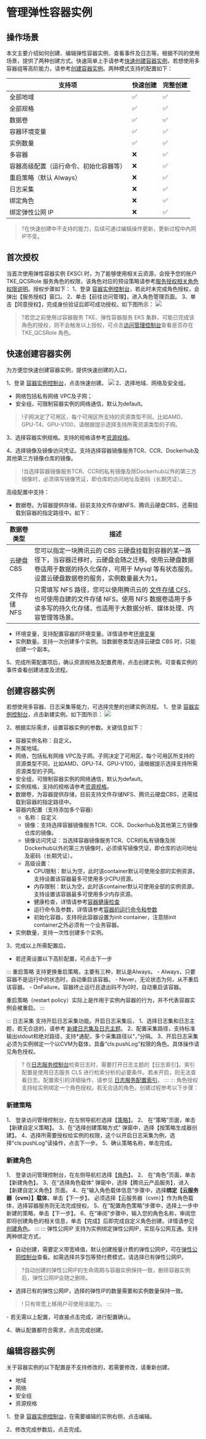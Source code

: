 # 管理弹性容器实例
## 操作场景
本文主要介绍如何创建、编辑弹性容器实例、查看事件及日志等。根据不同的使用场景，提供了两种创建方式。快速简单上手请参考[快速创建容器实例](#EKSCI1)，若想使用多容器组等高阶能力，请参考[创建容器实例](#EKSCI2)。两种模式支持的配置如下：

支持项|快速创建|完整创建
--|----|---
全部地域|✅|✅
全部规格|✅|✅
数据卷|✅|✅
容器环境变量|✅|✅
实例数量|✅|✅
多容器|❌|✅
容器高级配置（运行命令、初始化容器等）|❌ | ✅
重启策略（默认 Always）|❌ | ✅
日志采集|❌ | ✅
绑定角色|❌ | ✅
绑定弹性公网 IP|❌ | ✅

>?在快速创建中不支持的能力，后续可通过编辑操作更新，更新过程中內网IP不变。
## 首次授权
当首次使用弹性容器实例 EKSCI 时，为了能够使用相关云资源，会授予您的账户 TKE_QCSRole 服务角色的权限，该角色对应的预设策略请参考[服务授权相关角色权限说明](https://cloud.tencent.com/document/product/457/43416#tke_qcsrole-.E8.A7.92.E8.89.B2.3Ca-id.3D.22tke_qcsrole.22.3E.3C.2Fa.3E)。授权步骤如下：
1、登录 [容器实例控制台]()，若此时未完成角色授权，会弹出【服务授权】窗口。
2、单击【前往访问管理】，进入角色管理页面。
3、单击【同意授权】，完成身份验证后即可成功授权。如下图所示：
![](https://main.qcloudimg.com/raw/8629243eb446ee89230c8c20ed702cee.png)

>?若您之前使用过容器服务 TKE、弹性容器服务 EKS 集群，可能已完成该角色的授权，则不会触发以上授权，可点击[访问管理控制台](https://console.cloud.tencent.com/cam/role)查看是否存在 TKE_QCSRole 角色。

[](id:EKSCI1)
## 快速创建容器实例
为方便您快速创建容器实例，提供快速创建的入口，

1、登录 [容器实例控制台]()，点击快速创建。
![](https://main.qcloudimg.com/raw/b734148a29ea71af0bda4e7df9da3fcd.png)
2、选择地域、网络及安全组。
- 网络包括私有网络 VPC及子网；
- 安全组，可限制容器实例的网络通信，默认为default。

>!子网决定了可用区，每个可用区所支持的资源类型不同，比如AMD、GPU-T4、GPU-V100，请根据提示选择支持所需资源类型的子网。

3、选择容器实例规格。支持的规格请参考[资源规格](https://cloud.tencent.com/document/product/457/39808)。

4、选择镜像及镜像访问凭证。支持选择容器镜像服务TCR、CCR、Dockerhub及其他第三方镜像仓库的镜像。

>!当选择容器镜像服务TCR、CCR的私有镜像及除Dockerhub以外的第三方镜像时，必须填写镜像凭证，即仓库的访问地址及密码（长期凭证）。

高级配置中支持：
- 数据卷。为容器提供存储，目前支持文件存储NFS、腾讯云硬盘CBS，还需挂载到容器的指定路径中。如下：

数据卷类型|描述
----|----
云硬盘 CBS|您可以指定一块腾讯云的 CBS 云硬盘挂载到容器的某一路径下，当容器迁移时，云硬盘会随之迁移。使用云硬盘数据卷适用于数据的持久化保存，可用于 Mysql 等有状态服务。设置云硬盘数据卷的服务，实例数量最大为1。
文件存储 NFS|只需填写 NFS 路径，您可以使用腾讯云的 [文件存储 CFS](https://cloud.tencent.com/document/product/582/9127)，也可使用自建的文件存储 NFS。使用 NFS 数据卷适用于多读多写的持久化存储，也适用于大数据分析、媒体处理、内容管理等场景。

- 环境变量，支持配置容器的环境变量。详情请参考[环境变量]()
- 实例数量。支持一次创建多个实例。当数据卷类型选择云硬盘 CBS 时，只能创建一个副本。

5、完成所需配置项后，确认资源规格及配置费用，点击创建实例。可查看实例的事件查看创建进度及流程。
[](id:EKSCI2)
## 创建容器实例
若想使用多容器、日志采集等能力，可选择完整的创建实例流程。
1、登录 [容器实例控制台]()，点击新建实例。如下图所示：
![](https://main.qcloudimg.com/raw/5ac5d1e3d5e6beffc428bcb58fa18e78.png)

2、根据实际需求，设置容器实例的参数。关键信息如下：
- 容器实例名称：自定义。
- 所属地域。
- 网络，包括私有网络 VPC及子网。子网决定了可用区，每个可用区所支持的资源类型不同，比如AMD、GPU-T4、GPU-V100，请根据提示选择支持所需资源类型的子网。
- 安全组，可限制容器实例的网络通信，默认为default。
- 实例规格，支持的规格请参考[资源规格](https://cloud.tencent.com/document/product/457/39808)。
- 数据卷，为容器提供存储，目前支持文件存储NFS、腾讯云硬盘CBS，还需挂载到容器的指定路径中。
- 容器内配置（支持添加多个容器）
	- 名称：自定义
	- 镜像：支持选择容器镜像服务TCR、CCR、Dockerhub及其他第三方镜像仓库的镜像。
	- 镜像访问凭证：当选择容器镜像服务TCR、CCR的私有镜像及除Dockerhub以外的第三方镜像时，必须填写镜像凭证，即仓库的访问地址及密码（长期凭证）。
	- 高级设置： 
		- CPU限制：默认为空，此时该container默认可使用全部的实例资源，支持设置该容器最多可使用多少CPU资源。
		- 内存限制：默认为空，此时该container默认可使用全部的实例资源，支持设置该容器最多可使用多少内存资源。
		- 健康检查，详情请参考[容器健康检查](https://cloud.tencent.com/document/product/457/32815)
		- 运行命令及参数，详情请参考[容器的运行命令和参数](https://cloud.tencent.com/document/product/457/32816)
		- 初始化容器，支持将此容器设置为init container，注意除init container之外必须有一个业务容器。
- 实例数量，支持一次性创建多个实例。
 
3、完成以上所需配置后，
[](id:log)
- 若还需设置以下高阶配置，可点击下一步
<dx-tabs>
::: 重启策略
支持更换重启策略，主要有三种，默认是Always。
- Always，只要容器不是运行中的状态时，自动重启该容器。
- Never，无论状态为何，从不重启该容器。
- OnFailure，容器终止运行且退出码不为0时，自动重启该容器。

重启策略（restart policy）实际上是作用于实例內容器的行为，并不代表容器实例会被重启。
:::

::: 日志采集
支持开启日志采集功能。开启日志采集后，
1、选择日志集和日志主题，若无合适的，请参考 [新建日志集及日志主题](https://cloud.tencent.com/document/product/614/34340#3.-.E5.88.9B.E5.BB.BA.E6.97.A5.E5.BF.97.E9.9B.86.E5.92.8C.E6.97.A5.E5.BF.97.E4.B8.BB.E9.A2.98)。
2、配置采集路径，支持标准输出stdout和绝对路径，支持*通配，多个采集路径以“，”分隔。
3、开启日志采集必须为实例绑定一个以CVM为载体，具备“cls:pushLog”权限的角色。具体操作请见角色授权。
>? 在[日志服务控制台](https://console.cloud.tencent.com/cls/search?region=ap-guangzhou&logset_id=a3b4ebb0-05b3-4903-9fa8-e173ff60d6aa&topic_id=026d3206-7edc-4c45-adf6-31046db3866b)检索日志时，需要打开日志主题的【日志索引】。索引配置是使用日志服务 CLS 进行检索分析的必要条件。若未开启，则无法查看日志。配置索引的详细操作，请参见 [日志服务配置索引](https://cloud.tencent.com/document/product/457/47200)。
:::
::: 角色授权
支持给实例绑定一个角色授权。若无合适的角色，创建过程参考以下步骤：
### 新建策略
1、 登录访问管理控制台，在左侧导航栏选择【[策略](https://console.cloud.tencent.com/cam/role)】。
2、 在“策略”页面，单击【新建自定义策略】。
3、在“选择创建策略方式” 弹窗中，选择【按策略生成器创建】。
4、选择所需要授权给实例的权限，这个以开启日志采集为例，选择“cls:pushLog”读操作，点击下一步。
5、确认策略名称，单击完成。
### 新建角色
1、 登录访问管理控制台，在左侧导航栏选择【[角色](https://console.cloud.tencent.com/cam/role)】。
2、 在“角色”页面，单击【新建角色】。
3、在“选择角色载体” 弹窗中，选择【腾讯云产品服务】，进入【新建自定义角色】页面。
4、在“输入角色载体信息”步骤中，选择**绑定【云服务器（cvm）】载体**，单击【下一步】。
  <dx-alert infotype="notice" title="">
必须选择【云服务器（cvm）】作为角色载体，选择容器服务则无法完成授权。
  </dx-alert>
5、在“配置角色策略”步骤中，选择上一步中新建的策略，单击【下一步】。
6、在“审阅”步骤中，输入您的角色名称，审阅您即将创建角色的相关信息，单击【完成】后即完成自定义角色创建。详情请参见 [创建角色](https://cloud.tencent.com/document/product/598/19381)。
:::
::: 弹性公网IP
支持为实例绑定弹性公网IP，实现与公网互通。支持两种绑定方式，
- 自动创建，需要定义带宽峰值，默认创建按量计费的弹性公网IP，可在[弹性公网控制台](https://console.cloud.tencent.com/cvm/eip?rid=1)查看。如需选择共享包等预付费模式，请选择已有弹性公网IP。
>?自动创建的弹性公网IP的生命周期与容器实例保持一致，删除容器实例后，弹性公网IP会随之删除。
- 选择已有的弹性公网IP，选择的弹性IP的数量需要和实例数量保持一致。
>! 只有带宽上移用户可使用该能力。
:::
</dx-tabs>
-  若无需以上配置，可直接点击完成，进行配置确认。

4、确认配置都符合需求，点击完成创建。


## 编辑容器实例
关于容器实例的以下配置是不支持修改的，若需要修改，请重新创建。
- 地域
- 网络
- 安全组
- 资源规格

1、登录 [容器实例控制台]()，在需要编辑的实例右侧，点击编辑。

2、修改完成参数后，点击完成。
